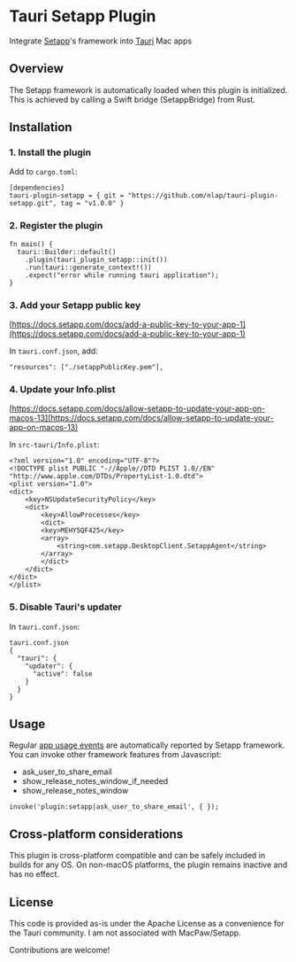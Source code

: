 # Tauri Setapp Plugin

Integrate [Setapp](https://setapp.com)'s framework into [Tauri](https://tauri.app) Mac apps

## Overview

The Setapp framework is automatically loaded when this plugin is initialized. This is achieved by calling a Swift bridge (SetappBridge) from Rust.

## Installation

### 1. Install the plugin

Add to `cargo.toml`:

```
[dependencies]
tauri-plugin-setapp = { git = "https://github.com/nlap/tauri-plugin-setapp.git", tag = "v1.0.0" }
```

### 2. Register the plugin

```
fn main() {
  tauri::Builder::default()
    .plugin(tauri_plugin_setapp::init())
    .run(tauri::generate_context!())
    .expect("error while running tauri application");
}
```

### 3. Add your Setapp public key

[https://docs.setapp.com/docs/add-a-public-key-to-your-app-1](https://docs.setapp.com/docs/add-a-public-key-to-your-app-1)

In `tauri.conf.json`, add:

```
"resources": ["./setappPublicKey.pem"],
```

### 4. Update your Info.plist

[https://docs.setapp.com/docs/allow-setapp-to-update-your-app-on-macos-13](https://docs.setapp.com/docs/allow-setapp-to-update-your-app-on-macos-13)

In `src-tauri/Info.plist`:

```
<?xml version="1.0" encoding="UTF-8"?>
<!DOCTYPE plist PUBLIC "-//Apple//DTD PLIST 1.0//EN" "http://www.apple.com/DTDs/PropertyList-1.0.dtd">
<plist version="1.0">
<dict>
	<key>NSUpdateSecurityPolicy</key>
    <dict>
        <key>AllowProcesses</key>
        <dict>
        <key>MEHY5QF425</key>
        <array>
            <string>com.setapp.DesktopClient.SetappAgent</string>
        </array>
        </dict>
    </dict>
</dict>
</plist>
```

### 5. Disable Tauri's updater

In `tauri.conf.json`:

```
tauri.conf.json
{
  "tauri": {
    "updater": {
      "active": false
    }
  }
}
```

## Usage

Regular [app usage events](https://docs.setapp.com/docs/implement-usage-reporting) are automatically reported by Setapp framework. You can invoke other framework features from Javascript:

- ask_user_to_share_email
- show_release_notes_window_if_needed
- show_release_notes_window

```
invoke('plugin:setapp|ask_user_to_share_email', { });
```

## Cross-platform considerations

This plugin is cross-platform compatible and can be safely included in builds for any OS. On non-macOS platforms, the plugin remains inactive and has no effect.

## License

This code is provided as-is under the Apache License as a convenience for the Tauri community. I am not associated with MacPaw/Setapp.

Contributions are welcome!
